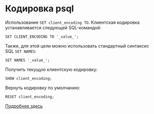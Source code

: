 # Кодировка psql

Использование `SET client_encoding TO`. Клиентская кодировка устанавливается следующей SQL-командой:
```
SET CLIENT_ENCODING TO '_value_';
```


Также, для этой цели можно использовать стандартный синтаксис SQL `SET NAMES`:
```
SET NAMES '_value_';
```


Получить текущую клиентскую кодировку:

```
SHOW client_encoding;
```

Вернуть кодировку по умолчанию:

```
RESET client_encoding;
```

[Подробнее здесь](https://postgrespro.ru/docs/postgresql/9.6/multibyte#idp76)
